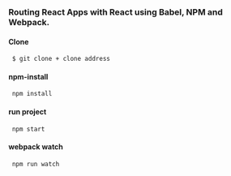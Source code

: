 ### Routing React Apps with React using Babel, NPM and Webpack.

####  Clone 
```shell
 $ git clone + clone address
```

#### npm-install  

```shell
 npm install
```

#### run project

```shell
 npm start
```

#### webpack watch

```shell
 npm run watch
```